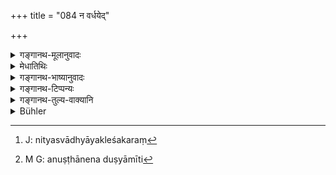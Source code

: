 +++
title = "084 न वर्धयेद्"

+++

<details><summary>गङ्गानथ-मूलानुवादः</summary>

One should not prolong the days of impurity; nor should he interrupt the rites performed in the fires; because he who performs those rites, even if he be a Sapiṇḍa, would never he impure.—(83).
</details>

<details><summary>मेधातिथिः</summary>

यस्यैषा बुद्धिः- "य उक्तास् त्र्यहादयः कल्पास् तुल्यं दशाहेन विकल्प्यन्ते, न वृत्तादिव्यवस्थयेति, ततश् चिरतरकालम् अन्यस्य संभवे किम् इत्य् एकाहपक्षं नित्यस्वाध्यायाक्लेशकरं[^१९२] प्रतिपत्स्ये, दशाहम् अपाश्रयामि निष्कर्मसुखम् आसिष्ये" इति — तं प्रति सौहार्द्देन सा व्यवस्था स्पष्टीक्रियते । नैते तुल्या अपि तु व्यवस्थिता एव । व्यवस्था च प्राग् दर्शिता । अन्यथा यस्याशौचकालो विहितस् तस्य ततः कालावधिकस्य कुतो वृद्धिप्राप्तिः, येनैवम् अर्थ्वत् स्यात् । विस्पष्टार्थत्वे को दोषः ।


[^१९२]:
     J: nityasvādhyāyakleśakaraṃ

- <u>अन्ये त्व्</u> आहुर् अतीतेष्व् अप्य् अहःसु यावत् स्नानादिक्रिया न कृता तावन् नैव शुद्धिः । "विप्रः शुध्यत्य् अपः" (म्ध् ५.९८) इत्यादि वक्ष्यति । तत्राशुचित्वाद् अननुष्ठानेन न दुष्यामीति[^१९३] स्नानादिषु शुद्धये न प्रवर्तते । तत्रैवम् उच्यते "**न वर्धयेत्**" नातीतेष्व् अहःसु बाह्याशौचे विलम्बितव्यम् । 


[^१९३]:
     M G: anuṣṭhānena duṣyāmīti

- ये त्व् अहःशब्दो दशमस्याह्नो या रात्रिस् तस्याम् आशौचं न भवतीति, ते न सम्यङ् मन्यत इत्य् उक्तम् । तथा च गौतमः आशौचमध्य आशौचान्तर उत्पन्ने तच्छेषेण शुद्धिः इत्य् उक्त्वा (ग्ध् १४.६), एकस्यां रात्रौ शेषायां तयैव शुद्धिं मन्यमान आह "रात्रिशेषे द्वाभ्याम्" (ग्ध् १४.७) इति ।

- **प्रत्यूहेन् नाग्निषू क्रियाः** । अशुचित्वात् सर्वश्रौतस्मार्तक्रियानिवृत्तौ प्राप्तायाम् इदम् उच्यते । अग्निषु याः क्रियाः सायंहोमाद्यास् ता न प्रत्यूहेन् न प्रत्यस्येत् । प्रत्यूहो निर्हास अननुष्ठानम् । न च स्वयं कुर्याद् यत आह **न च तत्कर्म कुर्वाणः सनाभ्यो ऽपीति** । सनाभ्यो ऽपि नाशुचिः स्यात् किं पुनर् अन्यः । तथा गृह्यम्- "नित्यानि निवर्तेरन् वैतानवर्जं शालाग्नौ चैके" इत्य् उक्त्वा आह "अन्य एतानि कुर्युः" (पार्ग् ३.१०३२–३४) इति । न च यद् अग्न्याधानं होममात्रम् एव क्रियते, किं तर्हि साङ्गप्रयोगः, तत्रैव कर्तुर् नरस्य संभवात् प्रधानहोमस्य तु द्रव्यत्यागरूपत्वात् स्वयंकर्तृतैव । अतो होमवैश्वदेवदर्शपूर्णमासाद्या निवर्तन्ते । अन्येषां तु जपसंध्योपासनादीनां निवृत्तिर् न दर्शिता । तानि च नित्यानि । अतो अन्येषाम् एवाभ्यनुज्ञानं यतः स्मृत्यन्तरे प्रतिषिद्धम्- "होमः स्वाध्यायश् च निवर्तते" (विपु ३.१३.१८) इति । अतो नित्यकांयभेदेन व्यवस्था । काम्यं तु नैव कर्तव्यम् अशुचित्वाद् अधिकारापगमात् ।

- <u>ननु</u> च नित्येष्व् अपि नैवाशुचेर् अधिकारः । 

- <u>न च</u> शौचम् अङ्गम् । यदि विगुणं नित्यम् अनुष्ठीयते, न काम्यम् इत्य् उच्यते । 

- <u>अथास्माद्</u> वचनाद् भवति ।

- <u>मैवम्</u> । इह यद् अपि मानं तद् अस्यान्य एतानि कुर्युर् इति परकर्तृत्वम् अभ्यनुज्ञायते । तच् च विगुणत्वान् नित्येषूपपद्यते न काम्येषु । 

- वैश्वदेवे तु विवदन्ते । स्मृत्यन्तरं चोदाहरन्ति ।

- होमं तत्र न कुर्वीत शुष्कधान्यफलैर् अपि ।

- एवं यज्ञविधानं तु न कुर्यान् मृत्युजन्मनोः ॥

अतः संध्याहोमौ दर्शपूर्णमासौ सांवत्सरिकं चाश्वयुज्यादि कर्तव्यम् । उपाकरणं तु नक्षत्राश्रयम् एव, न पौर्णमास्याश्रयम् ॥ ५.८३ ॥
</details>

<details><summary>गङ्गानथ-भाष्यानुवादः</summary>

Some people may entertain the following notion:—“The various
alternatives that have been laid down regarding the period of impurity
extending to three days, *&c*., all stand on an equal footing with the
alternative of ‘ten days,’ and their adoption is not regulated by
considerations of character and study, etc.; so that the observing of
the longer period being open to me, why should I have recourse to the
alternative of ‘one day’, which would entail the trouble of resuming my
studies sooner? I shall have recourse to the alternative of ‘ten days’,
and shall enjoy the pleasure of having nothing to do for a longer
period.”

It is for the benefit of such a person that the author, moved by
sympathy, makes it clear that the optional alternatives are regulated by
other considerations; and that they do not all stand on the same
footing. In what way they are regulated has been already shown by us.

If this be not the meaning of the present advice, and if it mean
something else,—what possibility would there be of any prolongation of
the period that has been specifically fixed for each individual? And it
is only with such a possibility that there could be room for the advice
contained in the present verse. What harm could there be in the author
making still clearer what he has already said before (regarding the
regulation of the optional alternatives)?

Some people hold that—even after the prescribed number of days have
elapsed, purification is not accomplished until bathing and other rites
have been performed; as it is going to be asserted that ‘the *Brāhmaṇa*
becomes pure after touching water, etc.’ (Verse 98); and some one may
think that so long as he remains impure he would not incur any sin by
the omission of religious duties, and hence he may not proceed to take
the bath or other rites;—and it is in view of such cases that we have
the injunction that ‘*one should not prolong the days of impurity*,’—the
meaning being that the stipulated days having elapsed, one should not
delay the external purifications.

As regards the assertion that—“the use of the term *day* implies that
there is no impurity on the *night* of the tenth day,”—it has already
been pointed out that this view is not correct. Says Gautama (14.6)—‘If
during one impurity another source of impurity should arise, there is
purification after the remainder of the former’; and having said this,
he thought that people might be led to think that if the second impurity
should arise about the end of the last night, there would be
purification after that night, and in order to guard against this he has
added—‘if it happens about the end of the night, then after two nights’
(14.7) \[From which it is dear that the lost *night* also falls within
the period of impurity\].

‘*Nor should he interrupt the rites performed in the fires*.’—This is
said in view of the fact by reason of impurity all the rites prescribed
in the *Śruti* and the *Smṛti* become precluded. The meaning is that the
rites that are performed in the fires,—such as the Evening-libation and
the rest—should not be *interrupted*,—*i.e*., shall not be omitted.
‘*Interruption*’ means *omission, non-per* *formance*.

But this does not mean that the impure man should himself perform the
rites; since it is added—‘*he who performs the rites*, *even if he be a
Sapiṇḍa, would never be impure*’; which means that ‘even a
Sapiṇḍa-relation would not be impure, to say nothing of other persons’;
says the *Gṛhyasūtra* also—‘They should perform in the house-fire the
obligatory rites, with the exception of the *Vaitāna* -rite’; and
then—‘others would perform these.’ This does not refer to the mere
offering of libations that is done in connection with the setting up of
the fires, but to the performance of the rite in all its details; since
it is only for these that the employment of other agents is possible,
since the principal libation itself, which consists in offering certain
substances, can be offered by the householder himself. Hence the rites
that are precluded (daring impurity) are those of the
*Vaiśvadeva-offering* and the *Darśa-Pūrṇamāsa* and other sacrifices. Of
other nets, such as the telling of beads, the saying of Twilight Prayers
and so forth,—the preclusion of these has nowhere been indicated; and
all these are obligatory. Hence what the present taxt does is to permit
the performance of other acts; specially as another *Smṛti* text has
prohibited such acts as ‘the offering of libations and Vedic study.’
Thus then, the distinction (as to what acts are precluded and what not)
is based upon the obligatory or voluntary character of the acts
themselves; specially as the voluntary act tending to the accomplishment
of desired ends should never be done, since impurity deprives the man of
the title to perform all such acts.

“But the impure man cannot be entitled to the performance of the
obligatory acts either.”

As a matter of fact, *purity* does not constitute an essential factor in
the rites; and though an obligatory act may be done even in a slightly
deficient form (due to the lack of *purity*, for instance), such is not
permissible in the case of voluntary acts done with a view to definite
ends. It might be argued that they also might be performed, on the
strength of the present text itself. But this would not be right; for
all that the present text permits is getting certain rites performed by
proxy; and as this in itself would be a deficiency, it would be
admissible in the case of the obligatory rites only, and not in that of
voluntary ones.

With regard to the *Vaiśvadeva* offering however, there is a difference
of opinion. Some people quote the following *Smṛti* -text—‘At a birth or
a death, one shall not pour libations into fire, even with dry grains or
fruits, nor should he perform any sacrificial rites.’

From all this it follows that one should offer the following the
Twilight-libations, the *Dūrśa-Purṇamāsa* sacrifices, the Annual
*Śrāddha*, the *Śrāddha* offered in the month of Āśvina and so forth. As
for the Upākarma, its performance depends upon the lunar asterism and it
need not be done on the full-moon-day.—(83.)
</details>

<details><summary>गङ्गानथ-टिप्पन्यः</summary>

(Verse 84 of others.)

‘*Pratyūhenṅāgniṣu kriyāḥ*’—Medhātithi has been misrepresented here, not
only by Buhler, but by Kullūka also. There is nothing in Medhātithi to
show that *Sandhyopāsana* should be omitted for ten days. Nor is there
any difference in the interpretation of Medhātithi and that of Kullūka
and others. (See *Translation*.)

‘*Sanābhayaḥ*’—‘*Sapiṇḍa*’ (Govindarāja, Kullūka, Nārāyaṇa and
Rāghavānanda);—‘*Sahodara*’, ‘uterine brother’ (Nandana).

This verse is quoted in *Aparārka* (p. 891), which adds the following
notes:—With a view to remaining idle, without having to perform his
religious duties, one should not prolong the days of impurity; nor
should he abandon those necessary acts that are prescribed to be
performed in the *śrauta* fires,—*e.g*., the Agnihotra offerings; the
meaning is that all those should be done even during the days of
impurity;—the second half is added in anticipation of the objection that
“in view of the rule whereby *impure* men are not entitled to the
performance of religious acts, it would be right to abandon the acts
during the period of impurity.” What is meant is that it is quite true
that the *impure* m an should not perform religious acts; but on the
strength of the special texts (like the present one) hearing upon
certain Well defined acts, one would be justified in concluding that he
is *not* ‘impure’, so far as the performance of these acts is
concerned.—The use of *Atmanepada* form ‘*kurvāṇaḥ*’ makes it clear that
the actual *performer* of the religions acts is *not impure*—even though
the person dead or born be a very near relation of his,—in fact he is
quite pure. Inasmuch as this absence of impurity refers to the
*performer* himself, it follows that so far as officiating at the
performance of other persons is concerned, the near relations of the
dead or the born must be regarded as *impure* and unqualified.

It is quoted in *Mitākṣarā* (on 3.17), in support of the view that there
is no impurity regarding the performance of those religious acts that
are compulsory, the voluntary ones, however, which are done for the
purpose of gaining reward, should not be performed during impurity;—and
it adds that since the text specifically mentions the acts done ‘in the
fires’, it follows that the ‘five great sacrifices,’ which are not done
in *fire*, should cease during impurity.

It is quoted in *Smṛtitattva* (II, p. 254) as affording justification
for the coalescing of ‘impurities’ due to more than one cause;—in
*Hāralatā* (pp. 7 and 25), which notes that the expression ‘*tat karma*’
implies that the impurity means incapacity to perform such acts as
Fire-kindling, gifts, Homa and so forth, and adds the following
notes:—‘*aghāhāni*’, days of impurity, those should not be prolonged by
the Agnihotrin, for whom its curtailment is justified by distinct texts;
and he should never observe the full period of ten days,—even dining the
curtailed period, he should not entirely stop the offerings into the
Fires, he should have this done through Brāhmaṇas belonging to other
*gotras* and hence not suffering from the same disabilities,—and the
reason for this lies in the fact that in the performance of the said
acts of disablity does not attach even to the *Sapiṇḍa*,—what to say of
persons of other *gotras*?

It is quoted also in *Gadādharapaddhati* (Kāla, p. 278), which explains
‘*sanābhayaḥ*’ as *Sapiṇḍa*,—‘*tatkarma*’ as *officiating as a
priest*,—the disability due to impurity does hot attach to him, if no
person of other *gotras* is available for the work,—such is the
implication of the particle ‘*api*’.
</details>

<details><summary>गङ्गानथ-तुल्य-वाक्यानि</summary>

*Yājñavalkya* (3.17).—‘One should continue to perform all the
fire-worship, as also all those acts that are enjoined in the Veda.’

*Vyāghrapāt* (Aparārka, p. 892).—‘During the period of impurity one
should stop all *smārta* rites; but for the purpose of *śrauta* rites,
one becomes pure immediately, by bathing.’

*Pāraskara Gṛhyasūtra* (3.13.31-34).—‘During the period of impurity, one
should not carry on Vedic study one should intermit the daily rites,
with the exception of those performed with the help of the *śrauta*
fire, or with that of the domestic fire, according to some:—others
should perform those for him.’

*Jābāla* (Aparārka, p. 892).—‘During the impurity due to birth and
death, there is no intermission of rites performed in the *śrauta* fire;
as regards the domestic fire, libations into it should be poured by
persons belonging to another *gotra*.’

*Bṛhaspati* (Do.).—‘During impurity due to birth or to death, one shall
not abandon the fire-offerings, he shall have them offered by others.’

*Jātūkarṇya* (Do.).—‘During an impurity, *Piṇḍayajña, Caru-Yajña*, and
*Homa*, should be got done by a person not belonging to the same
*gotra*.’

*Saṃvarta*, (Do.).—‘The Homa-offerings should, during impurity, be made
with dry grains or fruits; but the performance of the five Great
Sacrifices should be intermitted. For ten days, the Brāhmaṇa shall
desist from the *Vaiśvadeva* offering.’

*Viṣṇupurāṇa* (Do.).—‘O king, the offering of the twilight-prayers
should he done at all times, except during impurity.’

*Paiṭhīnasi* (Do.).—‘During impurity, one shall only offer water with
the *Sāvitrī* and meditating upon the sun, offer his obeisance.’

*Pulastya* (Do. p. 893).—‘The twilight-prayers, the Iṣṭi, the *Caru* and
*Homa* one should perform all through life; even during impurity one
shall not omit these During impurity due to death or birth, one should
not omit the twilight prayers; the Brāhmaṇa shall repeat the *mantras*
only mentally—even so omitting the Breath-suspension.’
</details>

<details><summary>Bühler</summary>

084	Let him not (unnecessarily) lengthen the period of impurity, nor interrupt the rites to be performed with the sacred fires; for he who performs that (Agnihotra) rite will not be impure, though (he be) a (Sapinda) relative.
</details>
